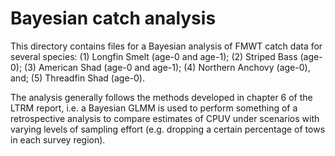 # Bayesian catch analysis

This directory contains files for a Bayesian analysis of FMWT catch data for several species: 
(1) Longfin Smelt (age-0 and age-1); 
(2) Striped Bass (age-0); 
(3) American Shad (age-0 and age-1); 
(4) Northern Anchovy (age-0), and; 
(5) Threadfin Shad (age-0).

The analysis generally follows the methods developed in chapter 6 of the LTRM report, i.e. a Bayesian GLMM is used to perform something of a retrospective analysis to compare estimates of CPUV under scenarios with varying levels of sampling effort (e.g. dropping a certain percentage of tows in each survey region).  
